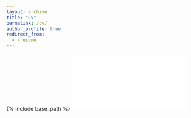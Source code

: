 ```yaml
---
layout: archive
title: "CV"
permalink: /cv/
author_profile: true
redirect_from:
  - /resume
---
```


{% include base_path %}
<embed src="{{ site.baseurl }}/files/resume2.pdf" type='application/pdf'>
